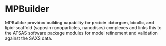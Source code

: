 # MPBuilder
MPBuilder provides building capability for protein-detergent, bicelle, and lipid-scaffold (saposin nanoparticles, nanodiscs) complexes and links this to the ATSAS software package modules for model refinement and validation against the SAXS data.
